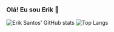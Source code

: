 ### Olá! Eu sou Erik 👋

![Erik Santos' GitHub stats](https://github-readme-stats.vercel.app/api?username=erkss&rank_icon=github&show_icons=true&theme=dark&bg_color=00000000)
![Top Langs](https://github-readme-stats.vercel.app/api/top-langs/?username=erkss&layout=compact&show_icons=true&theme=dark&bg_color=00000000)
